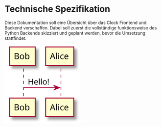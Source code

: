 # Technische Spezifikation

Diese Dokumentation soll eine Übersicht über das Clock Frontend und Backend verschaffen. Dabei soll zuerst die vollständige funktionsweise des Python Backends skizziert und geplant werden, bevor die Umsetzung stattfindet. 



![Test UML Diagramm, erstellt per planttext.com](.gitbook/assets/test.svg)



